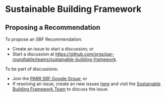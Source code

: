 # Sustainable Building Framework

## Proposing a Recommendation
To propose an SBF Recommendation:
- Create an issue to start a discussion; or
- Start a discussion at https://github.com/orgs/par-roundtable/teams/sustainable-building-framework.

To be part of discussions:
- Join the [PARR SBF Google Group](https://groups.google.com/d/forum/parr-sbf-working-group); or
- If resolving an issue, create an new issues [here](https://github.com/par-roundtable/sustainable-building-framework/issues) and visit the [Sustainable Building Framework Team](https://github.com/orgs/par-roundtable/teams/sustainable-building-framework) to discuss the issue.



















































